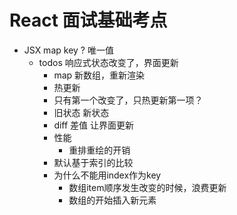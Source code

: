 # React 面试基础考点

- JSX map key ? 唯一值
  - todos 响应式状态改变了，界面更新
    - map 新数组，重新渲染
    - 热更新
    - 只有第一个改变了，只热更新第一项？
    - 旧状态 新状态
    - diff 差值 让界面更新
    - 性能
      - 重排重绘的开销
    - 默认基于索引的比较
    - 为什么不能用index作为key
      - 数组item顺序发生改变的时候，浪费更新
      - 数组的开始插入新元素